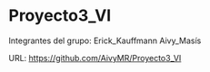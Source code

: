 # Proyecto3_VI
Integrantes del grupo: 
Erick_Kauffmann
Aivy_Masís

URL: https://github.com/AivyMR/Proyecto3_VI